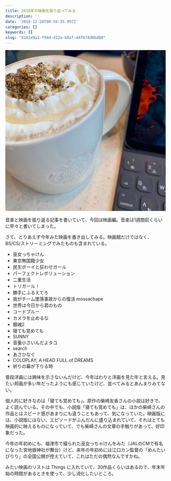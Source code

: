 ```yaml
---
title: 2018年の映画を振り返ってみる
description: ''
date: '2018-12-28T00:56:35.997Z'
categories: []
keywords: []
slug: "8181e9a1-f94d-452a-b0af-d4f674d0bd80"
---
```

![](1__ID0rCTbMs4rqyTsBActfrA__2x.jpeg)

音楽と映画を振り返る記事を書いていて、今回は映画編。音楽は1週間前くらいに早々と書いてしまった。

さて、とりあえず今年みた映画を書き出してみる。映画館だけではなく、BS/CS/ストリーミングでみたものも含まれている。

*   巫女っちゃけん
*   東京無国籍少女
*   民生ボーイと狂わせガール
*   パーフェクトレボリューション
*   二重生活
*   トリガール！
*   勝手にふるえてろ
*   我がチーム墜落事故からの復活 mossachape
*   世界は今日から君のもの
*   コードブルー
*   カメラを止めるな
*   銀魂2
*   寝ても覚めても
*   SUNNY
*   音量小さいんだよタコ
*   search
*   あさひなぐ
*   COLDPLAY; A HEAD FULL of DREAMS
*   祈りの幕が下りる時

普段洋画には興味を示さないんだけど、今年はわりと洋画を見た年と言える。見たい邦画が多い年だったようにも感じていたけど、並べてみるとあんまりみてない。

個人的に好きなのは「寝ても覚めても」。原作の柴崎友香さんの小説は好きで、よく読んでいる。その中でも、小説版「寝ても覚めても」は、ほかの柴崎さんの作品とはスピード感があまりにも違うこともあって、気になっていた。映画版には、小説版にはない、エピソードがふんだんに盛り込まれていて、それはとても映画的に映えるものになっていて、でも柴崎さんの文章の手触りがあって、好印象だった。

今年の年初めにも、福津市で撮られた巫女っちゃけんをみた（JALのCMで有名になった宮地嶽神社が舞台）けど、来年の年初めには江口カン監督の「めんたいぴりり」の全国公開が控えていて、これはただの偶然なんですかね。

みたい映画のリストは Things に入れていて、30作品くらいはあるので、年末年始の時間があるときを使って、少し消化したいところ。